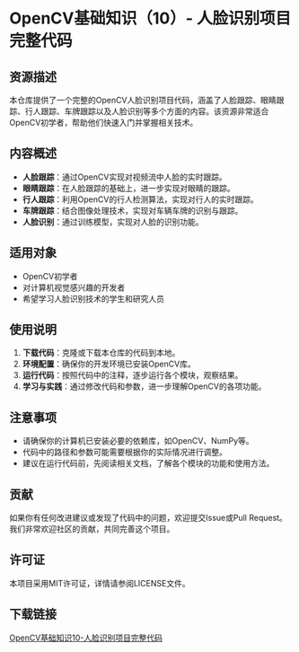 # OpenCV基础知识（10）- 人脸识别项目完整代码

## 资源描述

本仓库提供了一个完整的OpenCV人脸识别项目代码，涵盖了人脸跟踪、眼睛跟踪、行人跟踪、车牌跟踪以及人脸识别等多个方面的内容。该资源非常适合OpenCV初学者，帮助他们快速入门并掌握相关技术。

## 内容概述

- **人脸跟踪**：通过OpenCV实现对视频流中人脸的实时跟踪。
- **眼睛跟踪**：在人脸跟踪的基础上，进一步实现对眼睛的跟踪。
- **行人跟踪**：利用OpenCV的行人检测算法，实现对行人的实时跟踪。
- **车牌跟踪**：结合图像处理技术，实现对车辆车牌的识别与跟踪。
- **人脸识别**：通过训练模型，实现对人脸的识别功能。

## 适用对象

- OpenCV初学者
- 对计算机视觉感兴趣的开发者
- 希望学习人脸识别技术的学生和研究人员

## 使用说明

1. **下载代码**：克隆或下载本仓库的代码到本地。
2. **环境配置**：确保你的开发环境已安装OpenCV库。
3. **运行代码**：按照代码中的注释，逐步运行各个模块，观察结果。
4. **学习与实践**：通过修改代码和参数，进一步理解OpenCV的各项功能。

## 注意事项

- 请确保你的计算机已安装必要的依赖库，如OpenCV、NumPy等。
- 代码中的路径和参数可能需要根据你的实际情况进行调整。
- 建议在运行代码前，先阅读相关文档，了解各个模块的功能和使用方法。

## 贡献

如果你有任何改进建议或发现了代码中的问题，欢迎提交Issue或Pull Request。我们非常欢迎社区的贡献，共同完善这个项目。

## 许可证

本项目采用MIT许可证，详情请参阅LICENSE文件。

## 下载链接

[OpenCV基础知识10-人脸识别项目完整代码](https://pan.quark.cn/s/74f7c21a4793)